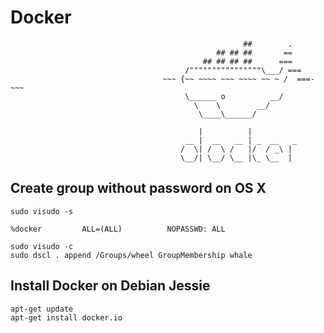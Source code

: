# Docker
```
                                                    ##        .            
                                              ## ## ##       ==            
                                           ## ## ## ##      ===            
                                       /""""""""""""""""\___/ ===        
                                  ~~~ {~~ ~~~~ ~~~ ~~~~ ~~ ~ /  ===- ~~~   
                                       \______ o          __/            
                                         \    \        __/             
                                          \____\______/                

                                          |          |
                                       __ |  __   __ | _  __   _
                                      /  \| /  \ /   |/  / _\ | 
                                      \__/| \__/ \__ |\_ \__  |
```
## Create group without password on OS X
```
sudo visudo -s
```
```
%docker         ALL=(ALL)          NOPASSWD: ALL
```
```
sudo visudo -c
sudo dscl . append /Groups/wheel GroupMembership whale
```

## Install Docker on Debian Jessie  
```
apt-get update  
apt-get install docker.io
```
